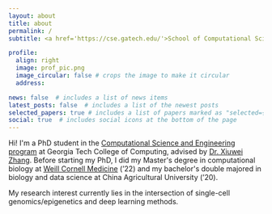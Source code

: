 ```yaml
---
layout: about
title: about
permalink: /
subtitle: <a href='https://cse.gatech.edu/'>School of Computational Science and Engineering</a>. Georgia Institute of Technology

profile:
  align: right
  image: prof_pic.png
  image_circular: false # crops the image to make it circular
  address: 

news: false  # includes a list of news items
latest_posts: false  # includes a list of the newest posts
selected_papers: true # includes a list of papers marked as "selected={true}"
social: true  # includes social icons at the bottom of the page
---
```


Hi! I'm a PhD student in the [Computational Science and Engineering program](https://www.cc.gatech.edu/degree-programs/phd-computational-science-and-engineering) at Georgia Tech College of Computing, advised by [Dr. Xiuwei Zhang](https://xiuweizhang.wordpress.com/). 
Before starting my PhD, I did my Master's degree in computational biology at [Weill Cornell Medicine](https://gradschool.weill.cornell.edu/) (’22) and my bachelor's double majored in biology and data science at China Agricultural University (’20).

My research interest currently lies in the intersection of single-cell genomics/epigenetics and deep learning methods. 
